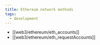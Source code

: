 ```yaml
---
title: Ethereum network methods
tags:
  - development
---
```


- [[web3/ethereum/eth_accounts]]
- [[web3/ethereum/eth_requestAccounts]]
